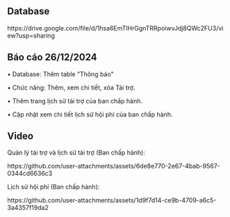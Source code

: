 <h2 align="left">Database</h2>
<p align="left"> https://drive.google.com/file/d/1hsa6EmTlHrGgnTRRpoiwvJdj8QWc2FU3/view?usp=sharing</p>

<h2 align="left">Báo cáo 26/12/2024</h2>
<p align="left">• Database: Thêm table "Thông báo" </p>
<p align="left">• Chức năng: Thêm, xem chi tiết, xóa Tài trợ. </p>


<p align="left">• Thêm trang lịch sử tài trợ của ban chấp hành. </p>
<p align="left">• Cập nhật xem chi tiết lịch sử hội phí của ban chấp hành. </p>

<h2 align="left">Video</h2>

<p align="left">Quản lý tài trợ và lịch sử tài trợ (Ban chấp hành): </p>
<p align="left">https://github.com/user-attachments/assets/6de8e770-2e67-4bab-9567-0344cd6636c3</p>

<p align="left">Lịch sử hội phí (Ban chấp hành): </p>
<p align="left">https://github.com/user-attachments/assets/1d9f7d14-ce9b-4709-a6c5-3a4357f19da2</p>




